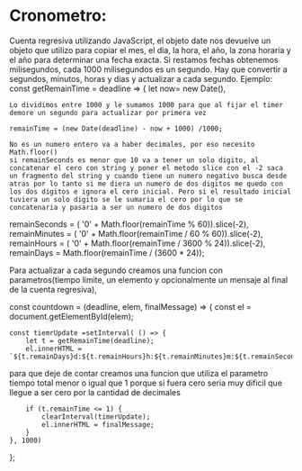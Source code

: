 # Cronometro:

Cuenta regresiva utilizando JavaScript, el objeto date nos devuelve un objeto que utilizo para copiar el mes, el dia, la hora, el año, la zona horaria y el año para determinar una fecha exacta. 
Si restamos fechas obtenemos milisegundos, cada 1000 milisegundos es un segundo. Hay que convertir a segundos, minutos, horas y dias y actualizar a cada segundo.
Ejemplo:
const getRemainTime = deadline => {
    let now= new Date(),
    
    Lo dividimos entre 1000 y le sumamos 1000 para que al fijar el timer demore un segundo para actualizar por primera vez

    remainTime = (new Date(deadline) - now + 1000) /1000;

    No es un numero entero va a haber decimales, por eso necesito Math.floor()
    si remainSeconds es menor que 10 va a tener un solo digito, al concatenar el cero con string y poner el metodo slice con el -2 saca un fragmento del string y cuando tiene un numero negativo busca desde atras por lo tanto si me diera un numero de dos digitos me quedo con los dos digitos e ignora el cero inicial. Pero si el resultado inicial tuviera un solo digito se le sumaria el cero por lo que se concatenaria y pasaria a ser un numero de dos digitos

remainSeconds = ( '0' + Math.floor(remainTime % 60)).slice(-2),
    remainMinutes = ( '0' + Math.floor(remainTime / 60 % 60)).slice(-2),
    remainHours = ( '0' + Math.floor(remainTime / 3600 % 24)).slice(-2),
    remainDays = Math.floor(remainTime / (3600 * 24));

Para actualizar a cada segundo creamos una funcion con parametros(tiempo limite, un elemento y opcionalmente un mensaje al final de la cuenta regresiva), 

const countdown = (deadline, elem, finalMessage) => {
    const el = document.getElementById(elem);

    const tiemrUpdate =setInterval( () => {
        let t = getRemainTime(deadline);
        el.innerHTML = `${t.remainDays}d:${t.remainHours}h:${t.remainMinutes}m:${t.remainSeconds}s`;

para que deje de contar creamos una funcion que utiliza el parametro tiempo total menor o igual que 1 porque si fuera cero seria muy dificil que llegue a ser cero por la cantidad de decimales

        if (t.remainTime <= 1) {
            clearInterval(timerUpdate);
            el.innerHTML = finalMessage;
        }
    }, 1000)
};